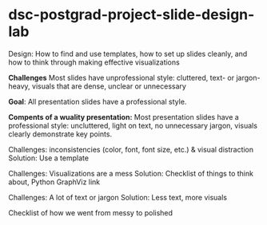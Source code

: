 # dsc-postgrad-project-slide-design-lab


Design: How to find and use templates, how to set up slides cleanly, and how to think through making effective visualizations

**Challenges** Most slides have unprofessional style: cluttered, text- or jargon-heavy, visuals that are dense, unclear or unnecessary

**Goal**: All presentation slides have a professional style.


**Compents of a wuality presentation:**
Most presentation slides have a professional style: uncluttered, light on text, no unnecessary jargon, visuals clearly demonstrate key points.


Challenges: inconsistencies (color, font, font size, etc.) & visual distraction
Solution: Use a template

Challenges: Visualizations are a mess
Solution: Checklist of things to think about, Python GraphViz link


Challenges: A lot of text or jargon
Solution: Less text, more visuals

Checklist of how we went from messy to polished
